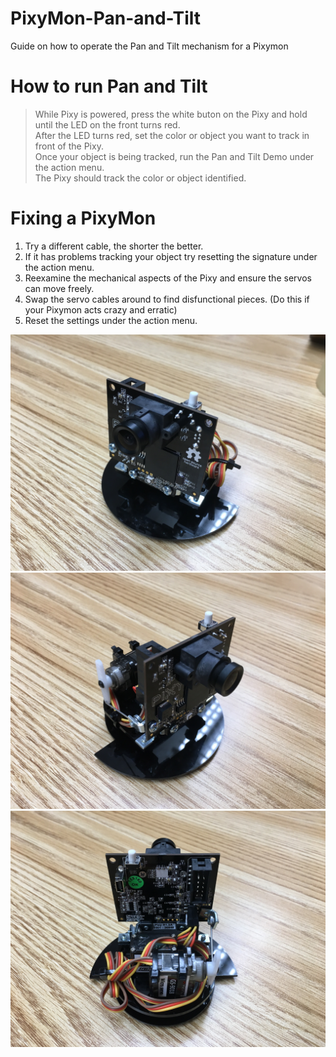 # PixyMon-Pan-and-Tilt
Guide on how to operate the Pan and Tilt mechanism for a Pixymon

# How to run Pan and Tilt
> While Pixy is powered, press the white buton on the Pixy and hold until the LED on the front turns red. <br>
> After the LED turns red, set the color or object you want to track in front of the Pixy. <br>
> Once your object is being tracked, run the Pan and Tilt Demo under the action menu. <br>
> The Pixy should track the color or object identified.

# Fixing a PixyMon
<ol>
<li>Try a different cable, the shorter the better.</li>
<li>If it has problems tracking your object try resetting the signature under the action menu.</li>
<li>Reexamine the mechanical aspects of the Pixy and ensure the servos can move freely.</li>
<li>Swap the servo cables around to find disfunctional pieces. (Do this if your Pixymon acts crazy and erratic)</li>
<li>Reset the settings under the action menu.</li>
</ol>

<img src="IMG_4633.jpg">
<img src="IMG_4634.jpg">
<img src="IMG_4635.jpg">
